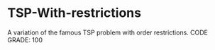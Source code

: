 # TSP-With-restrictions
A variation of the famous TSP problem with order restrictions.
CODE GRADE: 100
